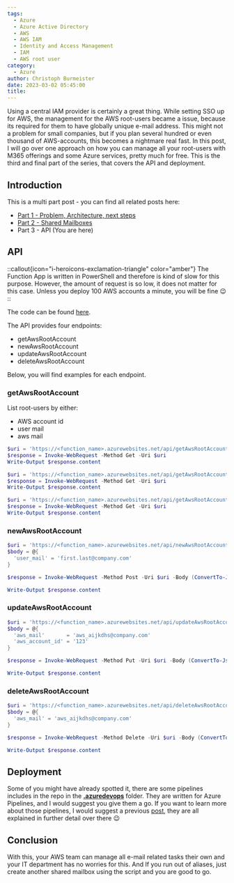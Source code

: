 ```yaml
---
tags:
  - Azure
  - Azure Active Directory
  - AWS
  - AWS IAM
  - Identity and Access Management
  - IAM
  - AWS root user
category:
  - Azure
author: Christoph Burmeister
date: 2023-03-02 05:45:00
title:
---
```


Using a central IAM provider is certainly a great thing. While setting SSO up for AWS, the management for the AWS root-users became a issue, because its required for them to have globally unique e-mail address. This might not a problem for small companies, but if you plan several hundred or even thousand of AWS-accounts, this becomes a nightmare real fast. In this post, I will go over one approach on how you can manage all your root-users with M365 offerings and some Azure services, pretty much for free.
This is the third and final part of the series, that covers the API and deployment.

<!-- more -->
<!-- toc -->

## Introduction

This is a multi part post - you can find all related posts here:

- [Part 1 - Problem, Architecture, next steps](/aws-root-account-management-for-sso-using-azure-active-directory-part-1)
- [Part 2 - Shared Mailboxes](/aws-root-account-management-for-sso-using-azure-active-directory-part-2)
- Part 3 - API (You are here)

## API

::callout{icon="i-heroicons-exclamation-triangle" color="amber"}
The Function App is written in PowerShell and therefore is kind of slow for this purpose. However, the amount of request is so low, it does not matter for this case. Unless you deploy 100 AWS accounts a minute, you will be fine :wink:
::

The code can be found [here](https://github.com/chrburmeister/aws-root-user-management-api/tree/main/function_app/aws_root_account_mail_mgmt).

The API provides four endpoints:

- getAwsRootAccount
- newAwsRootAccount
- updateAwsRootAccount
- deleteAwsRootAccount

Below, you will find examples for each endpoint.

### getAwsRootAccount

List root-users by either:

- AWS account id
- user mail
- aws mail

```powershell
$uri = 'https://<function_name>.azurewebsites.net/api/getAwsRootAccount?code=<auth code>&aws_account_id=12345'
$response = Invoke-WebRequest -Method Get -Uri $uri
Write-Output $response.content

$uri = 'https://<function_name>.azurewebsites.net/api/getAwsRootAccount?code=<auth code>&user_mail=first.last@comany.com'
$response = Invoke-WebRequest -Method Get -Uri $uri
Write-Output $response.content

$uri = 'https://<function_name>.azurewebsites.net/api/getAwsRootAccount?code=<auth code>&aws_mail=first.last@comany.com'
$response = Invoke-WebRequest -Method Get -Uri $uri
Write-Output $response.content
```

### newAwsRootAccount

```powershell
$uri = 'https://<function_name>.azurewebsites.net/api/newAwsRootAccount?code=<auth code>'
$body = @{
  'user_mail' = 'first.last@company.com'
}

$response = Invoke-WebRequest -Method Post -Uri $uri -Body (ConvertTo-Json -InputObject $body)

Write-Output $response.content
```

### updateAwsRootAccount

```powershell
$uri = 'https://<function_name>.azurewebsites.net/api/updateAwsRootAccount?code=<auth code>'
$body = @{
  'aws_mail'       = 'aws_aijkdhs@company.com'
  'aws_account_id' = '123'
}

$response = Invoke-WebRequest -Method Put -Uri $uri -Body (ConvertTo-Json -InputObject $body)

Write-Output $response.content
```

### deleteAwsRootAccount

```powershell
$uri = 'https://<function_name>.azurewebsites.net/api/deleteAwsRootAccount?code=<auth code>'
$body = @{
  'aws_mail' = 'aws_aijkdhs@company.com'
}

$response = Invoke-WebRequest -Method Delete -Uri $uri -Body (ConvertTo-Json -InputObject $body)

Write-Output $response.content
```

## Deployment

Some of you might have already spotted it, there are some pipelines includes in the repo in the [**.azuredevops**](https://github.com/chrburmeister/aws-root-user-management-api/tree/main/.azuredevops) folder. They are written for Azure Pipelines, and I would suggest you give them a go.
If you want to learn more about those pipelines, I would suggest a previous [post](https://itinsights.org/Terraform-Ecosystem-Pipelines/), they are all explained in further detail over there :wink:

## Conclusion

With this, your AWS team can manage all e-mail related tasks their own and your IT department has no worries for this. And If you run out of aliases, just create another shared mailbox using the script and you are good to go.
